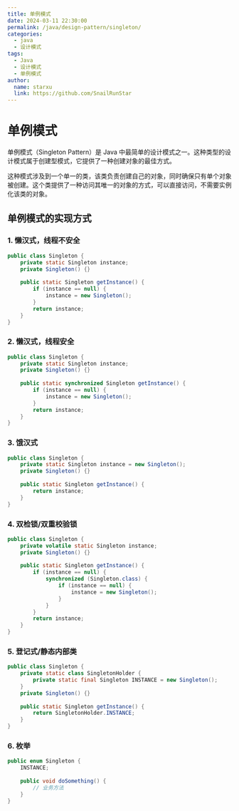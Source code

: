 ```yaml
---
title: 单例模式
date: 2024-03-11 22:30:00
permalink: /java/design-pattern/singleton/
categories:
  - java
  - 设计模式
tags:
  - Java
  - 设计模式
  - 单例模式
author:
  name: starxu
  link: https://github.com/SnailRunStar
---
```


# 单例模式

单例模式（Singleton Pattern）是 Java 中最简单的设计模式之一。这种类型的设计模式属于创建型模式，它提供了一种创建对象的最佳方式。

这种模式涉及到一个单一的类，该类负责创建自己的对象，同时确保只有单个对象被创建。这个类提供了一种访问其唯一的对象的方式，可以直接访问，不需要实例化该类的对象。

## 单例模式的实现方式

### 1. 懒汉式，线程不安全

```java
public class Singleton {
    private static Singleton instance;
    private Singleton() {}
    
    public static Singleton getInstance() {
        if (instance == null) {
            instance = new Singleton();
        }
        return instance;
    }
}
```

### 2. 懒汉式，线程安全

```java
public class Singleton {
    private static Singleton instance;
    private Singleton() {}
    
    public static synchronized Singleton getInstance() {
        if (instance == null) {
            instance = new Singleton();
        }
        return instance;
    }
}
```

### 3. 饿汉式

```java
public class Singleton {
    private static Singleton instance = new Singleton();
    private Singleton() {}
    
    public static Singleton getInstance() {
        return instance;
    }
}
```

### 4. 双检锁/双重校验锁

```java
public class Singleton {
    private volatile static Singleton instance;
    private Singleton() {}
    
    public static Singleton getInstance() {
        if (instance == null) {
            synchronized (Singleton.class) {
                if (instance == null) {
                    instance = new Singleton();
                }
            }
        }
        return instance;
    }
}
```

### 5. 登记式/静态内部类

```java
public class Singleton {
    private static class SingletonHolder {
        private static final Singleton INSTANCE = new Singleton();
    }
    private Singleton() {}
    
    public static Singleton getInstance() {
        return SingletonHolder.INSTANCE;
    }
}
```

### 6. 枚举

```java
public enum Singleton {
    INSTANCE;
    
    public void doSomething() {
        // 业务方法
    }
}
```